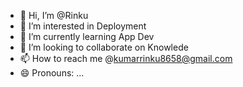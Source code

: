 - 👋 Hi, I’m @Rinku
- 👀 I’m interested in Deployment
- 🌱 I’m currently learning App Dev
- 💞️ I’m looking to collaborate on Knowlede
- 📫 How to reach me @kumarrinku8658@gmail.com
- 😄 Pronouns: ...

<!---
Rinku22786/Rinku22786 is a ✨ special ✨ repository because its `README.md` (this file) appears on your GitHub profile.
You can click the Preview link to take a look at your changes.
--->
